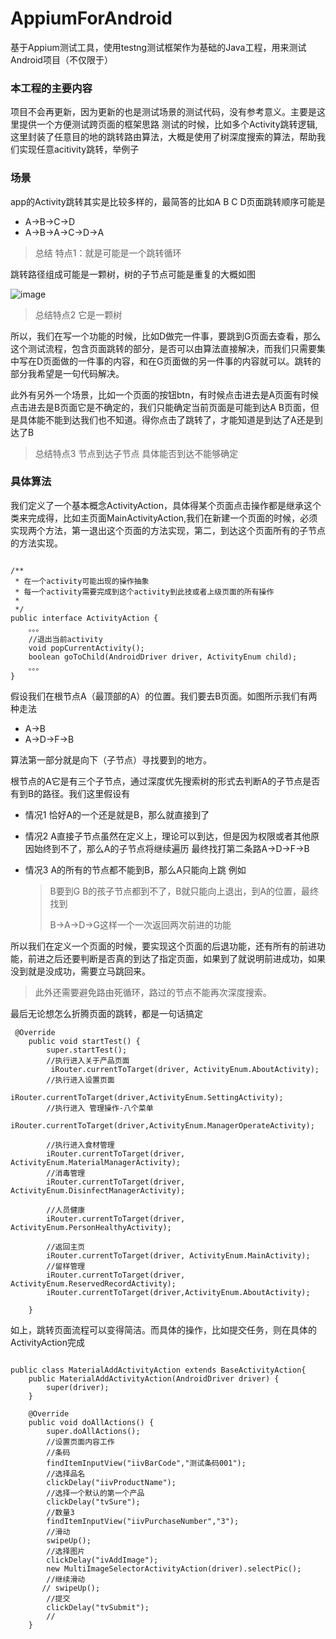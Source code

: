 # AppiumForAndroid
基于Appium测试工具，使用testng测试框架作为基础的Java工程，用来测试Android项目（不仅限于）
### 本工程的主要内容
项目不会再更新，因为更新的也是测试场景的测试代码，没有参考意义。主要是这里提供一个方便测试跨页面的框架思路
测试的时候，比如多个Activity跳转逻辑,这里封装了任意目的地的跳转路由算法，大概是使用了树深度搜索的算法，帮助我们实现任意acitivity跳转，举例子
### 场景

app的Activity跳转其实是比较多样的，最简答的比如A B C D页面跳转顺序可能是

+ A->B->C->D
+ A->B->A->C->D->A

> 总结 特点1：就是可能是一个跳转循环

跳转路径组成可能是一颗树，树的子节点可能是重复的大概如图

![image](https://tva1.sinaimg.cn/large/c1b251b3gy1ggxml0dbvkj20jf0avwf4.jpg)

> 总结特点2 它是一颗树

所以，我们在写一个功能的时候，比如D做完一件事，要跳到G页面去查看，那么这个测试流程，包含页面跳转的部分，是否可以由算法直接解决，而我们只需要集中写在D页面做的一件事的内容，和在G页面做的另一件事的内容就可以。跳转的部分我希望是一句代码解决。

此外有另外一个场景，比如一个页面的按钮btn，有时候点击进去是A页面有时候点击进去是B页面它是不确定的，我们只能确定当前页面是可能到达A B页面，但是具体能不能到达我们也不知道。得你点击了跳转了，才能知道是到达了A还是到达了B

> 总结特点3 节点到达子节点 具体能否到达不能够确定

### 具体算法

我们定义了一个基本概念ActivityAction，具体得某个页面点击操作都是继承这个类来完成得，比如主页面MainActivityAction,我们在新建一个页面的时候，必须实现两个方法，第一退出这个页面的方法实现，第二，到达这个页面所有的子节点的方法实现。

```

/**
 * 在一个activity可能出现的操作抽象
 * 每一个activity需要完成到这个activity到此技或者上级页面的所有操作
 *
 */
public interface ActivityAction {
    。。。
    //退出当前activity
    void popCurrentActivity();
    boolean goToChild(AndroidDriver driver, ActivityEnum child);
    。。。
}

```

假设我们在根节点A（最顶部的A）的位置。我们要去B页面。如图所示我们有两种走法

+ A->B
+ A->D->F->B

算法第一部分就是向下（子节点）寻找要到的地方。

根节点的A它是有三个子节点，通过深度优先搜索树的形式去判断A的子节点是否有到B的路径。我们这里假设有

+ 情况1 恰好A的一个还是就是B，那么就直接到了

+ 情况2 A直接子节点虽然在定义上，理论可以到达，但是因为权限或者其他原因始终到不了，那么A的子节点将继续遍历 最终找打第二条路A->D->F->B

+ 情况3 A的所有的节点都不能到B，那么A只能向上跳 例如

  > B要到G B的孩子节点都到不了，B就只能向上退出，到A的位置，最终找到
  >
  > B->A->D->G这样一个一次返回两次前进的功能

所以我们在定义一个页面的时候，要实现这个页面的后退功能，还有所有的前进功能，前进之后还要判断是否真的到达了指定页面，如果到了就说明前进成功，如果没到就是没成功，需要立马跳回来。

>  此外还需要避免路由死循环，路过的节点不能再次深度搜索。

最后无论想怎么折腾页面的跳转，都是一句话搞定

```
 @Override
    public void startTest() {
        super.startTest();
        //执行进入关于产品页面
         iRouter.currentToTarget(driver, ActivityEnum.AboutActivity);
        //执行进入设置页面
          iRouter.currentToTarget(driver,ActivityEnum.SettingActivity);
        //执行进入 管理操作-八个菜单
         iRouter.currentToTarget(driver,ActivityEnum.ManagerOperateActivity);

        //执行进入食材管理
        iRouter.currentToTarget(driver, ActivityEnum.MaterialManagerActivity);
        //消毒管理
        iRouter.currentToTarget(driver, ActivityEnum.DisinfectManagerActivity);

        //人员健康
        iRouter.currentToTarget(driver, ActivityEnum.PersonHealthyActivity);

        //返回主页
        iRouter.currentToTarget(driver, ActivityEnum.MainActivity);
        //留样管理
        iRouter.currentToTarget(driver, ActivityEnum.ReservedRecordActivity);
        iRouter.currentToTarget(driver,ActivityEnum.AboutActivity);

    }
```

如上，跳转页面流程可以变得简洁。而具体的操作，比如提交任务，则在具体的ActivityAction完成

```

public class MaterialAddActivityAction extends BaseActivityAction{
    public MaterialAddActivityAction(AndroidDriver driver) {
        super(driver);
    }

    @Override
    public void doAllActions() {
        super.doAllActions();
        //设置页面内容工作
        //条码
        findItemInputView("iivBarCode","测试条码001");
        //选择品名
        clickDelay("iivProductName");
        //选择一个默认的第一个产品
        clickDelay("tvSure");
        //数量3
        findItemInputView("iivPurchaseNumber","3");
        //滑动
        swipeUp();
        //选择图片
        clickDelay("ivAddImage");
        new MultiImageSelectorActivityAction(driver).selectPic();
        //继续滑动
       // swipeUp();
        //提交
        clickDelay("tvSubmit");
        //
    }
```


